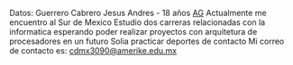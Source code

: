 Datos: Guerrero Cabrero Jesus Andres - 18 años 
[AG][def]
Actualmente me encuentro al Sur de Mexico 
Estudio dos carreras relacionadas con la informatica esperando poder realizar proyectos con arquitetura de procesadores en un futuro
Solia practicar deportes de contacto
Mi correo de contacto es: cdmx3090@amerike.edu.mx

[def]: imgs/AG.jpg